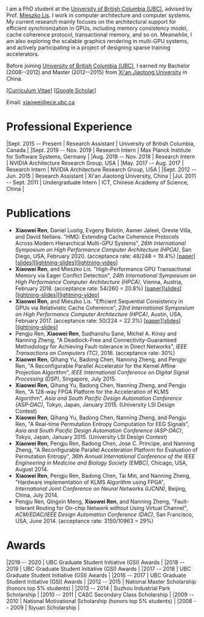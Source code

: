 I am a PhD student at the [University of British Columbia (UBC)](http://www.ece.ubc.ca), advised by Prof. [Mieszko Lis](http://mieszko.ece.ubc.ca). I work in computer architecture and computer systems. My current research mainly focuses on the architectural support for efficient synchronization in GPUs, including memory consistency model, cache coherence protocol, transactional memory, and so on. Meanwhile, I am also exploring the scalable graphics rendering in multi-GPU systems, and actively participating in a project of designing sparse training accelerators.

Before joining [University of British Columbia (UBC)](http://www.ece.ubc.ca), I earned my Bachelor (2008--2012) and Master (2012--2015) from [Xi'an Jiaotong University](http://en.xjtu.edu.cn) in China.

[[Curriculum Vitae](./docs/Xiaowei_Ren_CV.pdf)] [[Google Scholar](https://scholar.google.ca/citations?user=5t92QC0AAAAJ&hl=en)]

Email: xiaowei@ece.ubc.ca

# Professional Experience

|Sept. 2015 -- Present   |  Research Assistant  | University of British Columbia, Canada             |
|Sept. 2019 -- Nov. 2019 | Research Intern      | Max Planck Institute for Software Systems, Germany |
|Aug. 2018 -- Nov. 2018  | Research Intern      | NVIDIA Architecture Research Group, USA            |
|May. 2017 -- Aug. 2017  | Research Intern      | NVIDIA Architecture Research Group, USA            |
|Sept. 2012 -- Jun. 2015 | Research Assistant   | Xi'an Jiaotong University, China                   |
|Jul. 2011 -- Sept. 2011 | Undergraduate Intern | ICT, Chinese Academy of Science, China             |

# Publications

* **Xiaowei Ren**, Daniel Lustig, Evgeny Bolotin, Aamer Jaleel, Oreste Villa, and David Nellans. "HMG: Extending Cache Coherence Protocols Across Modern Hierarchical Multi-GPU Systems", _26th International Symposium on High Performance Computer Architecture (HPCA)_, San Diego, USA, February 2020. (acceptance rate: 48/248 = 19.4%) [[paper](./docs/HPCA2020/HMG-HPCA2020.pdf)][[slides](./docs/HPCA2020/HMG-HPCA2020.pptx)][[lightning-slides](./docs/HPCA2020/HMG-HPCA2020-Lightning.pptx)][[lightning-video](https://youtu.be/FEG6lYoWeIE)]
* **Xiaowei Ren**, and Mieszko Lis. "High-Performance GPU Transactional Memory via Eager Conflict Detection", _24th International Symposium on High Performance Computer Architecture (HPCA)_, Vienna, Austria, February 2018. (acceptance rate: 54/260 = 20.8%) [[paper](./docs/HPCA2018/GETM-HPCA2018.pdf)][[slides](./docs/HPCA2018/GETM-HPCA2018.pptx)][[lightning-slides](./docs/HPCA2018/GETM-HPCA2018-Lightning.pptx)][[lightning-video](https://youtu.be/WTIKRyiUYtQ)]
* **Xiaowei Ren**, and Mieszko Lis. "Efficient Sequential Consistency in GPUs via Relativistic Cache Coherence", _23rd International Symposium on High Performance Computer Architecture (HPCA)_, Austin, USA, February 2017. (acceptance rate: 50/224 = 22.3%) [[paper](./docs/HPCA2017/RCC-HPCA2017.pdf)][[slides](./docs/HPCA2017/RCC-HPCA2017.pptx)][[lightning-slides](./docs/HPCA2017/RCC-HPCA2017-Lightning.pptx)]
* Pengju Ren, **Xiaowei Ren**, Sudhanshu Sane, Michel A. Kinsy and Nanning Zheng, "A Deadlock-Free and Connectivity-Guaranteed Methodology for Achieving Fault-tolerance in Direct Networks", _IEEE Transactions on Computers (TC)_, 2016. (acceptance rate: 30%)
* **Xiaowei Ren**, Qihang Yu, Badong Chen, Nanning Zheng, and Pengju Ren, "A Reconfigurable Parallel Accelerator for the Kernel Affine Projection Algorithm", _IEEE International Conference on Digital Signal Processing (DSP)_, Singapore, July 2015.
* **Xiaowei Ren**, Qihang Yu, Badong Chen, Nanning Zheng, and Pengju Ren, "A 128-way FPGA Platform for the Acceleration of KLMS Algorithm", _Asia and South Pacific Design Automation Conference (ASP-DAC)_, Tokyo, Japan, January 2015. (University LSI Design Contest)
* **Xiaowei Ren**, Qihang Yu, Badong Chen, Nanning Zheng, and Pengju Ren, "A Real-time Permutation Entropy Computation for EEG Signals", _Asia and South Pacific Design Automation Conference (ASP-DAC)_, Tokyo, Japan, January 2015. (University LSI Design Contest)
* **Xiaowei Ren**, Pengju Ren, Badong Chen, Jose C. Principe, and Nanning Zheng, "A Reconfigurable Parallel Acceleration Platform for Evaluation of Permutation Entropy", _36th Annual International Conference of the IEEE Engineering in Medicine and Biology Society (EMBC)_, Chicago, USA, August 2014.
* **Xiaowei Ren**, Pengju Ren, Badong Chen, Tai Min, and Nanning Zheng, "Hardware implementation of KLMS Algorithm using FPGA", _International Joint Conference on Neural Networks (IJCNN)_, Beijing, China, July 2014.
* Pengju Ren, Qingxin Meng, **Xiaowei Ren**, and Nanning Zheng, "Fault-tolerant Routing for On-chip Network without Using Virtual Channel", _ACM/EDAC/IEEE Design Automation Conference (DAC)_, San Francisco, USA, June 2014. (acceptance rate: 3150/10963 = 29%)

# Awards

|2019 -- 2020 | UBC Graduate Student Initiative (GSI) Awards                |
|2018 -- 2019 | UBC Graduate Student Initiative (GSI) Awards                |
|2017 -- 2018 | UBC Graduate Student Initiative (GSI) Awards                |
|2016 -- 2017 | UBC Graduate Student Initiative (GSI) Awards                |
|2012 -- 2015 | National Master Scholarship (honors top 5% students)        |
|2013 -- 2014 | Suzhou Industrial Park Scholarship                          |
|2010 -- 2011 | CASC Secondary Class Scholarship                            |
|2009 -- 2010 | National Motivational Scholarship (honors top 5% students)  |
|2008 -- 2009 | Siyuan Scholarship                                          |
